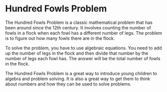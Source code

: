 # Hundred Fowls Problem

The Hundred Fowls Problem is a classic mathematical problem that has been around since the 12th century. It involves counting the number of fowls in a flock when each fowl has a different number of legs. The problem is to figure out how many fowls there are in the flock. 

To solve the problem, you have to use algebraic equations. You need to add up the number of legs in the flock and then divide that number by the number of legs each fowl has. The answer will be the total number of fowls in the flock. 

The Hundred Fowls Problem is a great way to introduce young children to algebra and problem solving. It is also a great way to get them to think about numbers and how they can be used to solve problems.
